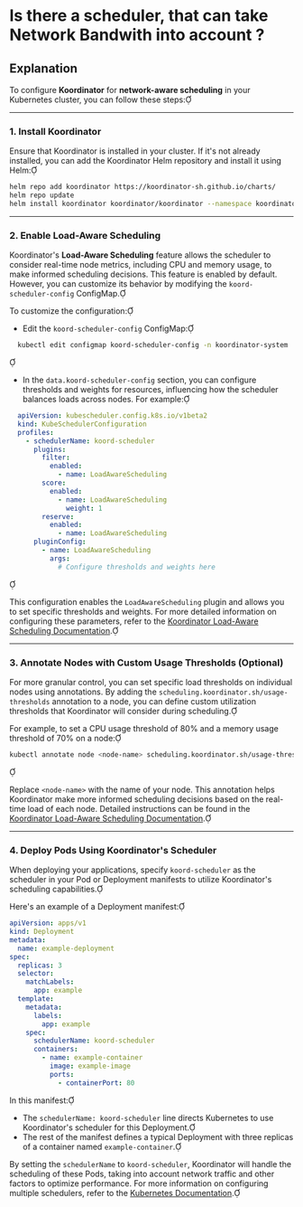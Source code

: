 # Is there a scheduler, that can take Network Bandwith into account ?

## Explanation 

To configure **Koordinator** for **network-aware scheduling** in your Kubernetes cluster, you can follow these steps:

---

### 1. **Install Koordinator**

Ensure that Koordinator is installed in your cluster. If it's not already installed, you can add the Koordinator Helm repository and install it using Helm:


```bash
helm repo add koordinator https://koordinator-sh.github.io/charts/
helm repo update
helm install koordinator koordinator/koordinator --namespace koordinator-system --create-namespace
```


---

### 2. **Enable Load-Aware Scheduling**

Koordinator's **Load-Aware Scheduling** feature allows the scheduler to consider real-time node metrics, including CPU and memory usage, to make informed scheduling decisions. This feature is enabled by default. However, you can customize its behavior by modifying the `koord-scheduler-config` ConfigMap.

To customize the configuration:

- Edit the `koord-scheduler-config` ConfigMap:

  
```bash
  kubectl edit configmap koord-scheduler-config -n koordinator-system
  ```


- In the `data.koord-scheduler-config` section, you can configure thresholds and weights for resources, influencing how the scheduler balances loads across nodes. For example:

  
```yaml
  apiVersion: kubescheduler.config.k8s.io/v1beta2
  kind: KubeSchedulerConfiguration
  profiles:
    - schedulerName: koord-scheduler
      plugins:
        filter:
          enabled:
            - name: LoadAwareScheduling
        score:
          enabled:
            - name: LoadAwareScheduling
              weight: 1
        reserve:
          enabled:
            - name: LoadAwareScheduling
      pluginConfig:
        - name: LoadAwareScheduling
          args:
            # Configure thresholds and weights here
  ```


  This configuration enables the `LoadAwareScheduling` plugin and allows you to set specific thresholds and weights. For more detailed information on configuring these parameters, refer to the [Koordinator Load-Aware Scheduling Documentation](https://koordinator.sh/docs/user-manuals/load-aware-scheduling/).

---

### 3. **Annotate Nodes with Custom Usage Thresholds (Optional)**

For more granular control, you can set specific load thresholds on individual nodes using annotations. By adding the `scheduling.koordinator.sh/usage-thresholds` annotation to a node, you can define custom utilization thresholds that Koordinator will consider during scheduling.

For example, to set a CPU usage threshold of 80% and a memory usage threshold of 70% on a node:


```bash
kubectl annotate node <node-name> scheduling.koordinator.sh/usage-thresholds='{"usageThresholds":{"cpu":80,"memory":70}}'
```


Replace `<node-name>` with the name of your node. This annotation helps Koordinator make more informed scheduling decisions based on the real-time load of each node. Detailed instructions can be found in the [Koordinator Load-Aware Scheduling Documentation](https://koordinator.sh/docs/user-manuals/load-aware-scheduling/).

---

### 4. **Deploy Pods Using Koordinator's Scheduler**

When deploying your applications, specify `koord-scheduler` as the scheduler in your Pod or Deployment manifests to utilize Koordinator's scheduling capabilities.

Here's an example of a Deployment manifest:


```yaml
apiVersion: apps/v1
kind: Deployment
metadata:
  name: example-deployment
spec:
  replicas: 3
  selector:
    matchLabels:
      app: example
  template:
    metadata:
      labels:
        app: example
    spec:
      schedulerName: koord-scheduler
      containers:
        - name: example-container
          image: example-image
          ports:
            - containerPort: 80
```

In this manifest:

- The `schedulerName: koord-scheduler` line directs Kubernetes to use Koordinator's scheduler for this Deployment.
- The rest of the manifest defines a typical Deployment with three replicas of a container named `example-container`.

By setting the `schedulerName` to `koord-scheduler`, Koordinator will handle the scheduling of these Pods, taking into account network traffic and other factors to optimize performance. For more information on configuring multiple schedulers, refer to the [Kubernetes Documentation](https://kubernetes.io/docs/tasks/extend-kubernetes/configure-multiple-schedulers/).
